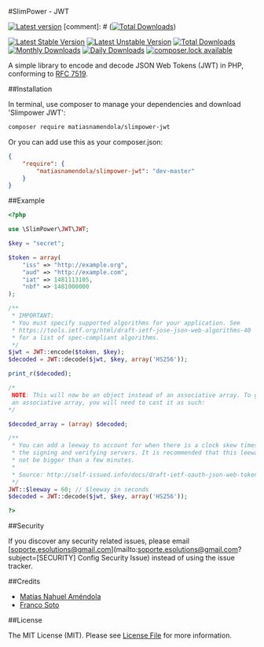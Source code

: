#SlimPower - JWT

[![Latest version][ico-version]][link-packagist]
[comment]: # ([![Total Downloads][ico-downloads]][link-downloads])

[![Latest Stable Version](https://poser.pugx.org/matiasnamendola/slimpower-jwt/version?format=flat-square)](https://packagist.org/packages/matiasnamendola/slimpower-jwt) 
[![Latest Unstable Version](https://poser.pugx.org/matiasnamendola/slimpower-jwt/v/unstable?format=flat-square)](//packagist.org/packages/matiasnamendola/slimpower-jwt) 
[![Total Downloads](https://poser.pugx.org/matiasnamendola/slimpower-jwt/downloads?format=flat-square)](https://packagist.org/packages/matiasnamendola/slimpower-jwt) 
[![Monthly Downloads](https://poser.pugx.org/matiasnamendola/slimpower-jwt/d/monthly?format=flat-square)](https://packagist.org/packages/matiasnamendola/slimpower-jwt)
[![Daily Downloads](https://poser.pugx.org/matiasnamendola/slimpower-jwt/d/daily?format=flat-square)](https://packagist.org/packages/matiasnamendola/slimpower-jwt)
[![composer.lock available](https://poser.pugx.org/matiasnamendola/slimpower-jwt/composerlock?format=flat-square)](https://packagist.org/packages/matiasnamendola/slimpower-jwt)

A simple library to encode and decode JSON Web Tokens (JWT) in PHP, conforming to [RFC 7519](https://tools.ietf.org/html/rfc7519).

##Installation

In terminal, use composer to manage your dependencies and download 'Slimpower JWT':

```bash
composer require matiasnamendola/slimpower-jwt
```

Or you can add use this as your composer.json:

```json
{
    "require": {
        "matiasnamendola/slimpower-jwt": "dev-master"
    }
}
```

##Example

```php
<?php

use \SlimPower\JWT\JWT;

$key = "secret";

$token = array(
    "iss" => "http://example.org",
    "aud" => "http://example.com",
    "iat" => 1481113105,
    "nbf" => 1481000000
);

/**
 * IMPORTANT:
 * You must specify supported algorithms for your application. See
 * https://tools.ietf.org/html/draft-ietf-jose-json-web-algorithms-40
 * for a list of spec-compliant algorithms.
 */
$jwt = JWT::encode($token, $key);
$decoded = JWT::decode($jwt, $key, array('HS256'));

print_r($decoded);

/*
 NOTE: This will now be an object instead of an associative array. To get
 an associative array, you will need to cast it as such:
*/

$decoded_array = (array) $decoded;

/**
 * You can add a leeway to account for when there is a clock skew times between
 * the signing and verifying servers. It is recommended that this leeway should
 * not be bigger than a few minutes.
 *
 * Source: http://self-issued.info/docs/draft-ietf-oauth-json-web-token.html#nbfDef
 */
JWT::$leeway = 60; // $leeway in seconds
$decoded = JWT::decode($jwt, $key, array('HS256'));

?>
```

##Security

If you discover any security related issues, please email [soporte.esolutions@gmail.com](mailto:soporte.esolutions@gmail.com?subject=[SECURITY] Config Security Issue) instead of using the issue tracker.

##Credits

- [Matías Nahuel Améndola](https://github.com/matiasnamendola)
- [Franco Soto](https://github.com/francosoto)

##License

The MIT License (MIT). Please see [License File](LICENSE.md) for more information.

[ico-version]: https://img.shields.io/packagist/v/MatiasNAmendola/slimpower-jwt.svg?style=flat-square
[ico-downloads]: https://img.shields.io/packagist/dt/MatiasNAmendola/slimpower-jwt.svg?style=flat-square

[link-packagist]: https://packagist.org/packages/matiasnamendola/slimpower-jwt
[link-downloads]: https://packagist.org/packages/matiasnamendola/slimpower-jwt